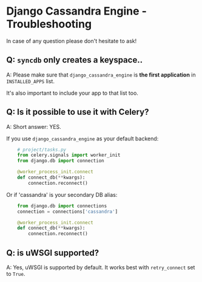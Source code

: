 # Django Cassandra Engine - Troubleshooting

In case of any question please don't hesitate to ask!

## **Q:  `syncdb` only creates a keyspace..**

A: Please make sure that `django_cassandra_engine` is 
**the first application** in `INSTALLED_APPS` list.

It's also important to include your app to that list too.

## **Q:  Is it possible to use it with Celery?**

A: Short answer: YES.

If you use `django_cassandra_engine` as your default backend:

``` python
    # project/tasks.py
    from celery.signals import worker_init
    from django.db import connection

    @worker_process_init.connect
    def connect_db(**kwargs):
        connection.reconnect()
```

Or if 'cassandra' is your secondary DB alias:

``` python
    from django.db import connections
    connection = connections['cassandra']

    @worker_process_init.connect
    def connect_db(**kwargs):
        connection.reconnect()
```

## **Q: is uWSGI supported?**

A: Yes, uWSGI is supported by default. 
It works best with `retry_connect` set to `True`.
